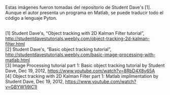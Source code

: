 Estas imágenes fueron tomadas del repositorio de Student Dave's [1]. Aunque el autor presenta un programa en Matlab, se puede traducir todo el código a lenguaje Pyton.

<br />[1] Student Dave's, “Object tracking with 2D Kalman Filter tutorial”, http://studentdavestutorials.weebly.com/object-tracking-2d-kalman-filter.html
<br />[2] Student Dave's, “Basic object tracking tutorial”, http://studentdavestutorials.weebly.com/basic-image-processing-with-matlab.html 
<br />[3] Image Processing tutorial part 1: Basic object tracking tutorial by Student Dave, Dec 19, 2012, https://www.youtube.com/watch?v=8RbD4X8y65A 
<br />[4] Object tracking with 2D Kalman Filter part 1: Matlab implimentation by Student Dave, Dec 19, 2012, https://www.youtube.com/watch?v=GBYW1j9lC1I 

